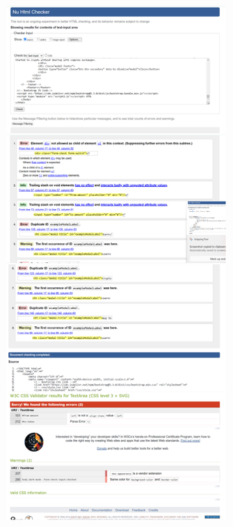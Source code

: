 ![HTML validator errors image 1](images/html-errors-1.png)
![HTML validator errors image 2](images/html-errors-2.png)
![HTML validator errors image 3](images/html-errors-3.png)
![HTML validator errors image 3](images/css-errors-1.png)
